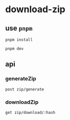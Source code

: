 # download-zip

## use `pnpm`

`pnpm install`

`pnpm dev`

## api

### generateZip

`post zip/generate`

### downloadZip

`get zip/download/:hash`
